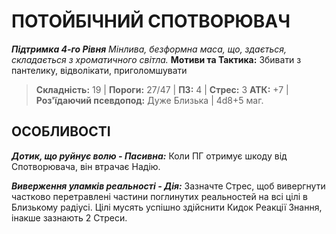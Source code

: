 ﻿# ПОТОЙБІЧНИЙ СПОТВОРЮВАЧ

***Підтримка 4-го Рівня***
*Мінлива, безформна маса, що, здається, складається з хроматичного світла.*
**Мотиви та Тактика:** Збивати з пантелику, відволікати, приголомшувати

> **Складність:** 19 | **Пороги:** 27/47 | **ПЗ:** 4 | **Стрес:** 3
> **АТК:** +7 | **Роз'їдаючий псевдопод:** Дуже Близька | 4d8+5 маг.

## ОСОБЛИВОСТІ

***Дотик, що руйнує волю - Пасивна:*** Коли ПГ отримує шкоду від Спотворювача, він втрачає Надію.

***Виверження уламків реальності - Дія:*** Зазначте Стрес, щоб вивергнути частково перетравлені частини поглинутих реальностей на всі цілі в Близькому радіусі. Цілі мусять успішно здійснити Кидок Реакції Знання, інакше зазнають 2 Стреси.